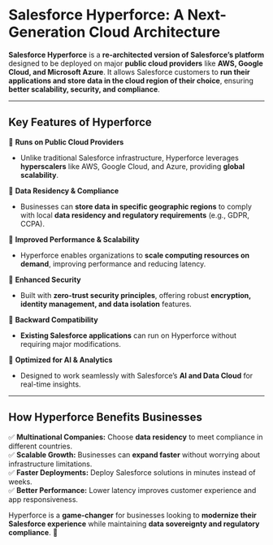 # **Salesforce Hyperforce: A Next-Generation Cloud Architecture**

**Salesforce Hyperforce** is a **re-architected version of Salesforce’s platform** designed to be deployed on major **public cloud providers** like **AWS, Google Cloud, and Microsoft Azure**. It allows Salesforce customers to **run their applications and store data in the cloud region of their choice**, ensuring **better scalability, security, and compliance**.

---

## **Key Features of Hyperforce**

🔹 **Runs on Public Cloud Providers**
- Unlike traditional Salesforce infrastructure, Hyperforce leverages **hyperscalers** like AWS, Google Cloud, and Azure, providing **global scalability**.

🔹 **Data Residency & Compliance**
- Businesses can **store data in specific geographic regions** to comply with local **data residency and regulatory requirements** (e.g., GDPR, CCPA).

🔹 **Improved Performance & Scalability**
- Hyperforce enables organizations to **scale computing resources on demand**, improving performance and reducing latency.

🔹 **Enhanced Security**
- Built with **zero-trust security principles**, offering robust **encryption, identity management, and data isolation** features.

🔹 **Backward Compatibility**
- **Existing Salesforce applications** can run on Hyperforce without requiring major modifications.

🔹 **Optimized for AI & Analytics**
- Designed to work seamlessly with Salesforce’s **AI and Data Cloud** for real-time insights.

---

## **How Hyperforce Benefits Businesses**
✅ **Multinational Companies:** Choose **data residency** to meet compliance in different countries.  
✅ **Scalable Growth:** Businesses can **expand faster** without worrying about infrastructure limitations.  
✅ **Faster Deployments:** Deploy Salesforce solutions in minutes instead of weeks.  
✅ **Better Performance:** Lower latency improves customer experience and app responsiveness.

Hyperforce is a **game-changer** for businesses looking to **modernize their Salesforce experience** while maintaining **data sovereignty and regulatory compliance**. 🚀